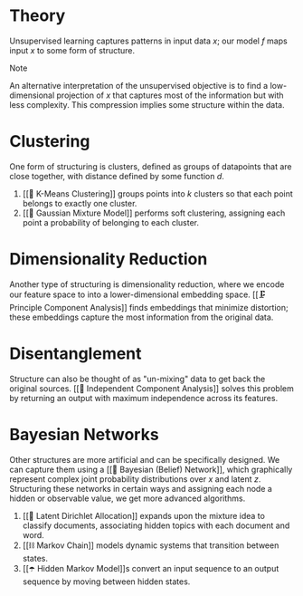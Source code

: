 # Theory
Unsupervised learning captures patterns in input data $x$; our model $f$ maps input $x$ to some form of structure.

> [!note]
> An alternative interpretation of the unsupervised objective is to find a low-dimensional projection of $x$ that captures most of the information but with less complexity. This compression implies some structure within the data.

# Clustering
One form of structuring is clusters, defined as groups of datapoints that are close together, with distance defined by some function $d$.
1. [[🎒 K-Means Clustering]] groups points into $k$ clusters so that each point belongs to exactly one cluster.
2. [[📼 Gaussian Mixture Model]] performs soft clustering, assigning each point a probability of belonging to each cluster.

# Dimensionality Reduction
Another type of structuring is dimensionality reduction, where we encode our feature space to into a lower-dimensional embedding space. [[🗜️ Principle Component Analysis]] finds embeddings that minimize distortion; these embeddings capture the most information from the original data.

# Disentanglement
Structure can also be thought of as "un-mixing" data to get back the original sources. [[🍝 Independent Component Analysis]] solves this problem by returning an output with maximum independence across its features.

# Bayesian Networks
Other structures are more artificial and can be specifically designed. We can capture them using a [[🚨 Bayesian (Belief) Network]], which graphically represent complex joint probability distributions over $x$ and latent $z$. Structuring these networks in certain ways and assigning each node a hidden or observable value, we get more advanced algorithms.
1. [[📄 Latent Dirichlet Allocation]] expands upon the mixture idea to classify documents, associating hidden topics with each document and word.
2. [[⛓️ Markov Chain]] models dynamic systems that transition between states.
3. [[☂️ Hidden Markov Model]]s convert an input sequence to an output sequence by moving between hidden states.